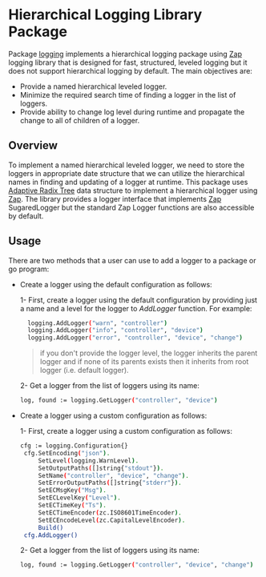 # Hierarchical Logging Library Package 
Package [logging] implements a hierarchical logging package using [Zap] logging library
that is designed for fast, structured, leveled logging but it does not support 
hierarchical logging by default. The main objectives are:

- Provide a named hierarchical leveled logger.
- Minimize the required search time of finding a logger in the list of loggers.
- Provide ability to change log level during runtime and propagate the change to all of children of a logger. 

## Overview

To implement a named hierarchical leveled logger, we need to store 
the loggers in appropriate date structure that we can utilize the 
hierarchical names in finding and updating of a logger at runtime. 
This package uses [Adaptive Radix Tree] data structure to implement a  hierarchical 
logger using [Zap]. The library provides a 
logger interface that implements
 [Zap] SugaredLogger but the standard Zap Logger functions are also accessible by default. 

## Usage

There are two methods that a user can use to add a logger to a package or go program:

*  Create a logger using the default configuration as follows:

   1- First, create a logger using the default configuration by providing just a name and a level for the logger to *AddLogger* function.
     For example:
      ```bash
        logging.AddLogger("warn", "controller")   
        logging.AddLogger("info", "controller", "device")
        logging.AddLogger("error", "controller", "device", "change")
      ```
      > if you don't provide the logger level, the logger inherits the parent logger
      > and if none of its parents exists then it inherits from root logger (i.e. default logger).
    
   2- Get a logger from the list of loggers using its name:
     ```bash
     log, found := logging.GetLogger("controller", "device")
     ``` 
 
* Create a logger using a custom configuration as follows:
   
   1- First, create a logger using a custom configuration as follows:
   ```bash
   cfg := logging.Configuration{}
   	cfg.SetEncoding("json").
   		SetLevel(logging.WarnLevel).
   		SetOutputPaths([]string{"stdout"}).
   		SetName("controller", "device", "change").
   		SetErrorOutputPaths([]string{"stderr"}).
   		SetECMsgKey("Msg").
   		SetECLevelKey("Level").
   		SetECTimeKey("Ts").
   		SetECTimeEncoder(zc.ISO8601TimeEncoder).
   		SetECEncodeLevel(zc.CapitalLevelEncoder).
   		Build()
   	cfg.AddLogger() 
   ```
   
   2- Get a logger from the list of loggers using its name:
   ```bash
   log, found := logging.GetLogger("controller", "device", "change")	
   ```
  
 












[logging]: https://github.com/onosproject/onos-lib-go/tree/master/pkg/logging
[Zap]: https://godoc.org/go.uber.org/zap
[Adaptive Radix Tree]: https://github.com/plar/go-adaptive-radix-tree